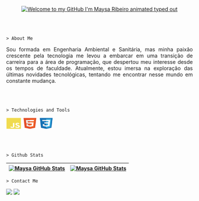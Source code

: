 <div align="center">
  <a href="https://git.io/typing-svg"><img src="https://readme-typing-svg.demolab.com?font=Inconsolata&size=40&pause=1000&color=98989C&center=true&multiline=true&random=false&width=600&height=100&lines=%F0%9F%92%95+Welcome+to+my+GitHub+%F0%9F%92%95;I'm+Maysa+Ribeiro" align="middle" alt="Welcome to my GitHub I'm Maysa Ribeiro animated typed out" /></a>
</div>

<br><br>

``` 
> About Me
```

<div align="left" style="text-align: justify" >Sou formada em Engenharia Ambiental e Sanitária, mas minha paixão crescente pela tecnologia me levou a embarcar em uma transição de carreira para a área de programação, que despertou meu interesse desde os tempos de faculdade. Atualmente, estou imersa na exploração das últimas novidades tecnológicas, tentando me encontrar nesse mundo em constante mudança.</div>

<br><br>

```
> Technologies and Tools
```

<div align="center" display="inline">

 <div align="justify">
  <img align="center" alt="Maysa-Javascript" height="30" width="40" src="https://raw.githubusercontent.com/devicons/devicon/master/icons/javascript/javascript-plain.svg">
  <img align="center" alt="Maysa-HTML" height="30" width="40" src="https://raw.githubusercontent.com/devicons/devicon/master/icons/html5/html5-original.svg">
  <img align="center" alt="Maysa-CSS" height="30" width="40" src="https://raw.githubusercontent.com/devicons/devicon/master/icons/css3/css3-original.svg">
 </div>

<br><br>

</div>

```
> Github Stats
```

<div align="center">

| <a href="https://github.com/birgifsym/github-readme-stats"><img align="center" src="https://github-readme-stats.vercel.app/api?username=birgifsym&show_icons=true&theme=graywhite&include_all_commits=true&hide_border=true" alt="Maysa GitHub Stats" /></a> | <a href="https://github.com/birgifsym/github-readme-stats"><img align="center" src="https://github-readme-stats.vercel.app/api/top-langs/?username=birgifsym&layout=compact&theme=graywhite&hide_border=true" alt="Maysa GitHub Stats" /></a> |
| ------------- | ------------- |

</div>

```
> Contact Me
```

<div align="justify">

  <a href = "mailto:maysafr95@gmail.com"><img src="https://img.shields.io/badge/Gmail-D14836?style=for-the-badge&logo=gmail&logoColor=white" target="_blank"></a>
  <a href="https://www.linkedin.com/in/maysaribeiro/" target="_blank"><img src="https://img.shields.io/badge/LinkedIn-0077B5?style=for-the-badge&logo=linkedin&logoColor=white" target="_blank"></a> 

</div>
